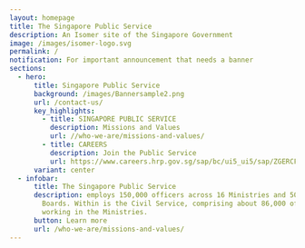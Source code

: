 ```yaml
---
layout: homepage
title: The Singapore Public Service
description: An Isomer site of the Singapore Government
image: /images/isomer-logo.svg
permalink: /
notification: For important announcement that needs a banner
sections:
  - hero:
      title: Singapore Public Service
      background: /images/Bannersample2.png
      url: /contact-us/
      key_highlights:
        - title: SINGAPORE PUBLIC SERVICE
          description: Missions and Values
          url: //who-we-are/missions-and-values/
        - title: CAREERS
          description: Join the Public Service
          url: https://www.careers.hrp.gov.sg/sap/bc/ui5_ui5/sap/ZGERCFA004/index.html
      variant: center
  - infobar:
      title: The Singapore Public Service
      description: employs 150,000 officers across 16 Ministries and 50+ Statutory
        Boards. Within is the Civil Service, comprising about 86,000 officers
        working in the Ministries.
      button: Learn more
      url: /who-we-are/missions-and-values/
---
```

